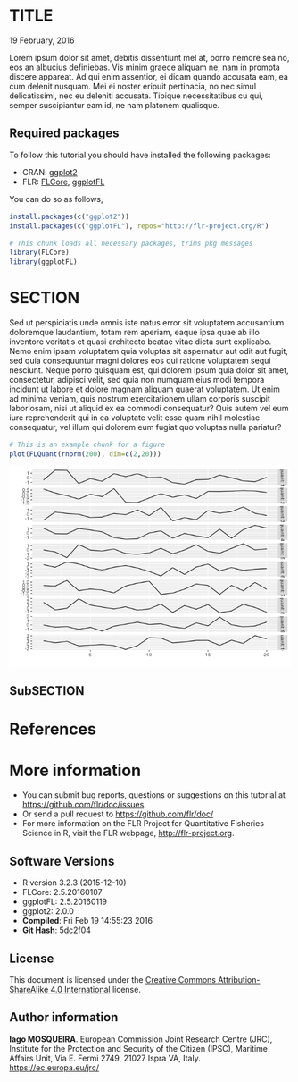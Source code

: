 TITLE
================
19 February, 2016

Lorem ipsum dolor sit amet, debitis dissentiunt mel at, porro nemore sea no, eos an albucius definiebas. Vis minim graece aliquam ne, nam in prompta discere appareat. Ad qui enim assentior, ei dicam quando accusata eam, ea cum delenit nusquam. Mei ei noster eripuit pertinacia, no nec simul delicatissimi, nec eu deleniti accusata. Tibique necessitatibus cu qui, semper suscipiantur eam id, ne nam platonem qualisque.

Required packages
-----------------

To follow this tutorial you should have installed the following packages:

-   CRAN: [ggplot2](https://cran.r-project.org/web/packages/ggplot2/index.html)
-   FLR: [FLCore](http://www.flr-project.org/FLCore/), [ggplotFL](http://www.flr-project.org/ggplotFL/)

You can do so as follows,

``` r
install.packages(c("ggplot2"))
install.packages(c("ggplotFL"), repos="http://flr-project.org/R")
```

``` r
# This chunk loads all necessary packages, trims pkg messages
library(FLCore)
library(ggplotFL)
```

SECTION
=======

Sed ut perspiciatis unde omnis iste natus error sit voluptatem accusantium doloremque laudantium, totam rem aperiam, eaque ipsa quae ab illo inventore veritatis et quasi architecto beatae vitae dicta sunt explicabo. Nemo enim ipsam voluptatem quia voluptas sit aspernatur aut odit aut fugit, sed quia consequuntur magni dolores eos qui ratione voluptatem sequi nesciunt. Neque porro quisquam est, qui dolorem ipsum quia dolor sit amet, consectetur, adipisci velit, sed quia non numquam eius modi tempora incidunt ut labore et dolore magnam aliquam quaerat voluptatem. Ut enim ad minima veniam, quis nostrum exercitationem ullam corporis suscipit laboriosam, nisi ut aliquid ex ea commodi consequatur? Quis autem vel eum iure reprehenderit qui in ea voluptate velit esse quam nihil molestiae consequatur, vel illum qui dolorem eum fugiat quo voluptas nulla pariatur?

``` r
# This is an example chunk for a figure
plot(FLQuant(rnorm(200), dim=c(2,20)))
```

<img src="template_files/figure-markdown_github/figA-1.png" title="" alt="" style="display: block; margin: auto;" />

SubSECTION
----------

References
==========

More information
================

-   You can submit bug reports, questions or suggestions on this tutorial at <https://github.com/flr/doc/issues>.
-   Or send a pull request to <https://github.com/flr/doc/>
-   For more information on the FLR Project for Quantitative Fisheries Science in R, visit the FLR webpage, <http://flr-project.org>.

Software Versions
-----------------

-   R version 3.2.3 (2015-12-10)
-   FLCore: 2.5.20160107
-   ggplotFL: 2.5.20160119
-   ggplot2: 2.0.0
-   **Compiled**: Fri Feb 19 14:55:23 2016
-   **Git Hash**: 5dc2f04

License
-------

This document is licensed under the [Creative Commons Attribution-ShareAlike 4.0 International](https://creativecommons.org/licenses/by-sa/4.0) license.

Author information
------------------

**Iago MOSQUEIRA**. European Commission Joint Research Centre (JRC), Institute for the Protection and Security of the Citizen (IPSC), Maritime Affairs Unit, Via E. Fermi 2749, 21027 Ispra VA, Italy. <https://ec.europa.eu/jrc/>
